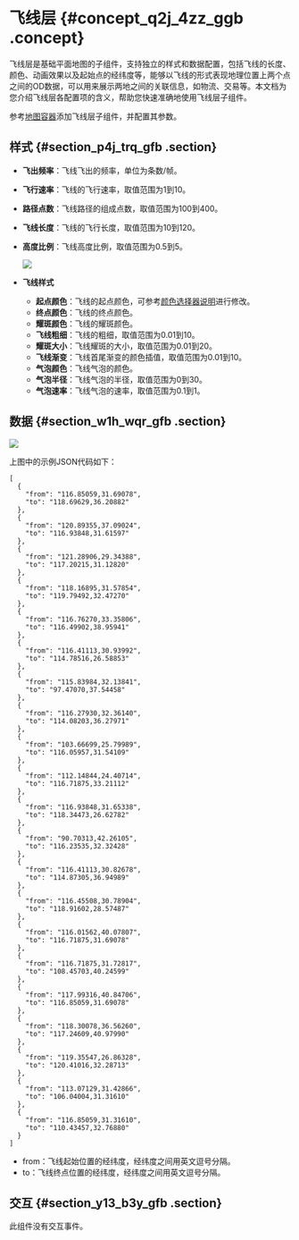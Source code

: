 # 飞线层 {#concept_q2j_4zz_ggb .concept}

飞线层是基础平面地图的子组件，支持独立的样式和数据配置，包括飞线的长度、颜色、动画效果以及起始点的经纬度等，能够以飞线的形式表现地理位置上两个点之间的OD数据，可以用来展示两地之间的关联信息，如物流、交易等。本文档为您介绍飞线层各配置项的含义，帮助您快速准确地使用飞线层子组件。

参考[地图容器](cn.zh-CN/用户指南/组件指南/基础平面地图组件/地图容器.md#)添加飞线层子组件，并配置其参数。

## 样式 {#section_p4j_trq_gfb .section}

-   **飞出频率**：飞线飞出的频率，单位为条数/帧。
-   **飞行速率**：飞线的飞行速率，取值范围为1到10。
-   **路径点数**：飞线路径的组成点数，取值范围为100到400。
-   **飞线长度**：飞线的飞行长度，取值范围为10到120。
-   **高度比例**：飞线高度比例，取值范围为0.5到5。

    ![](http://static-aliyun-doc.oss-cn-hangzhou.aliyuncs.com/assets/img/84953/155771925235561_zh-CN.png)

-   **飞线样式** 
    -   **起点颜色**：飞线的起点颜色，可参考[颜色选择器说明](cn.zh-CN/用户指南/管理组件/设置组件样式/配置项说明.md#section_kdw_vj4_t2b)进行修改。
    -   **终点颜色**：飞线的终点颜色。
    -   **耀斑颜色**：飞线的耀斑颜色。
    -   **飞线粗细**：飞线的粗细，取值范围为0.01到10。
    -   **耀斑大小**：飞线耀斑的大小，取值范围为0.01到20。
    -   **飞线渐变**：飞线首尾渐变的颜色插值，取值范围为0.01到10。
    -   **气泡颜色**：飞线气泡的颜色。
    -   **气泡半径**：飞线气泡的半径，取值范围为0到30。
    -   **气泡速率**：飞线气泡的速率，取值范围为0.1到1。

## 数据 {#section_w1h_wqr_gfb .section}

![](http://static-aliyun-doc.oss-cn-hangzhou.aliyuncs.com/assets/img/84953/155771925246539_zh-CN.png)

上图中的示例JSON代码如下：

``` {#codeblock_ti0_tls_lb1}
[
  {
    "from": "116.85059,31.69078",
    "to": "118.69629,36.20882"
  },
  {
    "from": "120.89355,37.09024",
    "to": "116.93848,31.61597"
  },
  {
    "from": "121.28906,29.34388",
    "to": "117.20215,31.12820"
  },
  {
    "from": "118.16895,31.57854",
    "to": "119.79492,32.47270"
  },
  {
    "from": "116.76270,33.35806",
    "to": "116.49902,38.95941"
  },
  {
    "from": "116.41113,30.93992",
    "to": "114.78516,26.58853"
  },
  {
    "from": "115.83984,32.13841",
    "to": "97.47070,37.54458"
  },
  {
    "from": "116.27930,32.36140",
    "to": "114.08203,36.27971"
  },
  {
    "from": "103.66699,25.79989",
    "to": "116.05957,31.54109"
  },
  {
    "from": "112.14844,24.40714",
    "to": "116.71875,33.21112"
  },
  {
    "from": "116.93848,31.65338",
    "to": "118.34473,26.62782"
  },
  {
    "from": "90.70313,42.26105",
    "to": "116.23535,32.32428"
  },
  {
    "from": "116.41113,30.82678",
    "to": "114.87305,36.94989"
  },
  {
    "from": "116.45508,30.78904",
    "to": "118.91602,28.57487"
  },
  {
    "from": "116.01562,40.07807",
    "to": "116.71875,31.69078"
  },
  {
    "from": "116.71875,31.72817",
    "to": "108.45703,40.24599"
  },
  {
    "from": "117.99316,40.84706",
    "to": "116.85059,31.69078"
  },
  {
    "from": "118.30078,36.56260",
    "to": "117.24609,40.97990"
  },
  {
    "from": "119.35547,26.86328",
    "to": "120.41016,32.28713"
  },
  {
    "from": "113.07129,31.42866",
    "to": "106.04004,31.31610"
  },
  {
    "from": "116.85059,31.31610",
    "to": "110.43457,32.76880"
  }
]
```

-   from：飞线起始位置的经纬度，经纬度之间用英文逗号分隔。
-   to：飞线终点位置的经纬度，经纬度之间用英文逗号分隔。

## 交互 {#section_y13_b3y_gfb .section}

此组件没有交互事件。

